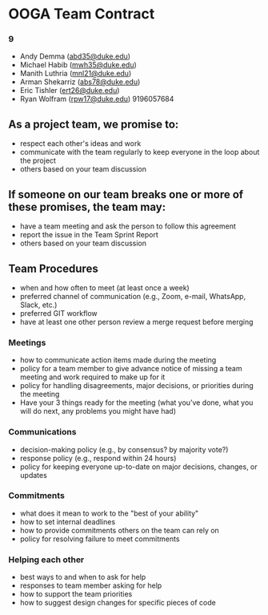 # OOGA Team Contract
### 9
* Andy Demma (abd35@duke.edu)
* Michael Habib (mwh35@duke.edu)
* Manith Luthria (mnl21@duke.edu)
* Arman Shekarriz (abs78@duke.edu)
* Eric Tishler (ert26@duke.edu)
* Ryan Wolfram (rpw17@duke.edu) 9196057684



## As a project team, we promise to:
* respect each other's ideas and work
* communicate with the team regularly to keep everyone in the loop about the project
* others based on your team discussion

## If someone on our team breaks one or more of these promises, the team may:
* have a team meeting and ask the person to follow this agreement
* report the issue in the Team Sprint Report
* others based on your team discussion


## Team Procedures
* when and how often to meet (at least once a week)
* preferred channel of communication (e.g., Zoom, e-mail, WhatsApp, Slack, etc.)
* preferred GIT workflow
* have at least one other person review a merge request before merging


### Meetings
* how to communicate action items made during the meeting
* policy for a team member to give advance notice of missing a team meeting and work required to make up for it
* policy for handling disagreements, major decisions, or priorities during the meeting
* Have your 3 things ready for the meeting (what you’ve done, what you will do next, any problems you might have had)


### Communications
* decision-making policy (e.g., by consensus? by majority vote?)
* response policy (e.g., respond within 24 hours)
* policy for keeping everyone up-to-date on major decisions, changes, or updates


### Commitments
* what does it mean to work to the "best of your ability"
* how to set internal deadlines
* how to provide commitments others on the team can rely on
* policy for resolving failure to meet commitments


### Helping each other
* best ways to and when to ask for help
* responses to team member asking for help
* how to support the team priorities
* how to suggest design changes for specific pieces of code
